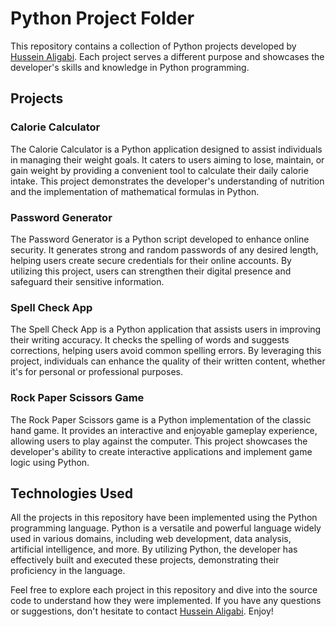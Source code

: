 <html>
<head>
<title>Python Project Folder</title>
</head>
<body>
<h1>Python Project Folder</h1>
<p>This repository contains a collection of Python projects developed by <a href="https://github.com/aligabih">Hussein Aligabi</a>. Each project serves a different purpose and showcases the developer's skills and knowledge in Python programming.</p>
<h2>Projects</h2>
<h3>Calorie Calculator</h3>
<p>The Calorie Calculator is a Python application designed to assist individuals in managing their weight goals. It caters to users aiming to lose, maintain, or gain weight by providing a convenient tool to calculate their daily calorie intake. This project demonstrates the developer's understanding of nutrition and the implementation of mathematical formulas in Python.</p>
<h3>Password Generator</h3>
<p>The Password Generator is a Python script developed to enhance online security. It generates strong and random passwords of any desired length, helping users create secure credentials for their online accounts. By utilizing this project, users can strengthen their digital presence and safeguard their sensitive information.</p>
<h3>Spell Check App</h3>
<p>The Spell Check App is a Python application that assists users in improving their writing accuracy. It checks the spelling of words and suggests corrections, helping users avoid common spelling errors. By leveraging this project, individuals can enhance the quality of their written content, whether it's for personal or professional purposes.</p>
<h3>Rock Paper Scissors Game</h3>
<p>The Rock Paper Scissors game is a Python implementation of the classic hand game. It provides an interactive and enjoyable gameplay experience, allowing users to play against the computer. This project showcases the developer's ability to create interactive applications and implement game logic using Python.</p>
<h2>Technologies Used</h2>
<p>All the projects in this repository have been implemented using the Python programming language. Python is a versatile and powerful language widely used in various domains, including web development, data analysis, artificial intelligence, and more. By utilizing Python, the developer has effectively built and executed these projects, demonstrating their proficiency in the language.</p>
<p>Feel free to explore each project in this repository and dive into the source code to understand how they were implemented. If you have any questions or suggestions, don't hesitate to contact <a href="https://github.com/aligabih">Hussein Aligabi</a>. Enjoy!</p>
</body>
</html>
